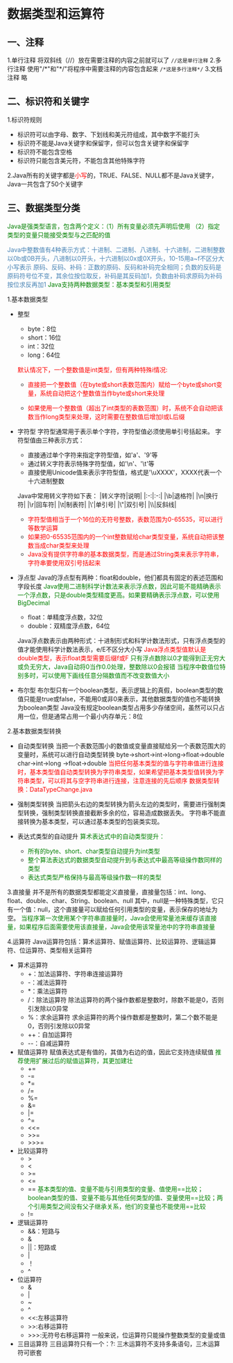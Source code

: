 # 数据类型和运算符

## 一、注释

1.单行注释
将双斜线（//）放在需要注释的内容之前就可以了
`//这是单行注释`
2.多行注释
使用"/\*"和"\*/"将程序中需要注释的内容包含起来
`/*这是多行注释*/`
3.文档注释
略

## 二、标识符和关键字

1.标识符规则

* 标识符可以由字母、数字、下划线和美元符组成，其中数字不能打头
* 标识符不能是Java关键字和保留字，但可以包含关键字和保留字
* 标识符不能包含空格
* 标识符只能包含美元符，不能包含其他特殊字符

2.Java所有的关键字都是<font color=red>小写</font>的，TRUE、FALSE、NULL都不是Java关键字，Java一共包含了50个关键字

## 三、数据类型分类

<font color=green>Java是强类型语言，包含两个定义：（1）所有变量必须先声明后使用 （2）指定类型的变量只能接受类型与之匹配的值</font>

<font color=steelblue>Java中整数值有4种表示方式：十进制、二进制、八进制、十六进制，二进制整数以0b或0B开头，八进制以0开头，十六进制以0x或0X开头，10-15用a~f不区分大小写表示</font>
<font color=steelblue>原码、反码、补码：正数的原码、反码和补码完全相同；负数的反码是原码符号位不变，其余位按位取反，补码是其反码加1，负数由补码求原码为补码按位求反再加1</font>
<font color=green>Java支持两种数据类型：基本类型和引用类型</font>

1.基本数据类型

* 整型
    * byte：8位
    * short：16位
    * int：32位
    * long：64位

    <font color=red>默认情况下，一个整数值是int类型，但有两种特殊i情况:</font>
    * <font color=red>直接把一个整数值（在byte或short表数范围内）赋给一个byte或short变量，系统自动把这个整数值当作byte或short来处理</font>

    * <font color=red>如果使用一个整数值（超出了int类型的表数范围）时，系统不会自动把该数当作long类型来处理，这时需要在整数值后增加l或L后缀</font>

* 字符型
字符型通常用于表示单个字符，字符型值必须使用单引号括起来。
字符型值由三种表示方式：

    * 直接通过单个字符来指定字符型值，如'a'、'9'等
    * 通过转义字符表示特殊字符型值，如'\n'、'\t'等
    * 直接使用Unicode值来表示字符型值，格式是'\uXXXX'，XXXX代表一个十六进制整数

    Java中常用转义字符如下表：
    |转义字符|说明|
    |:-:|:-:|
    |\b|退格符|
    |\n|换行符|
    |\r|回车符|
    |\t|制表符|
    |\\'|单引号|
    |\\"|双引号|
    |\\\\|反斜线|

    * <font color=red>字符型值相当于一个16位的无符号整数，表数范围为0-65535，可以进行等数学运算</font>
    * <font color=red>如果把0-65535范围内的一个int整数赋给char类型变量，系统自动把该整数当成char类型来处理</font>
    * <font color=red>Java没有提供字符串的基本数据类型，而是通过String类来表示字符串，字符串要使用双引号括起来</font>

* 浮点型
    Java的浮点型有两种：float和double，他们都具有固定的表述范围和字段长度
    <font color=green>Java使用二进制科学计数法来表示浮点数，因此可能不能精确表示一个浮点数，只是double类型精度更高。如果要精确表示浮点数，可以使用BigDecimal</font>
    * float：单精度浮点数，32位
    * double：双精度浮点数，64位

    Java浮点数表示由两种形式：十进制形式和科学计数法形式，只有浮点类型的值才能使用科学计数法表示，e/E不区分大小写
    <font color=red>Java浮点类型值默认是double类型，表示float类型需要后缀f或F</font>
    <font color=green>只有浮点数除以0才能得到正无穷大或负无穷大，Java自动将0当作0.0处理，整数除以0会报错</font>
    <font color=green>当程序中数值位特别多时，可以使用下画线任意分隔数值而不改变数值大小</font>

* 布尔型
    布尔型只有一个boolean类型，表示逻辑上的真假，boolean类型的数值只能是true或false，不能用0或非0来表示，其他数据类型的值也不能转换为boolean类型
    Java没有规定boolean类型占用多少存储空间，虽然可以只占用一位，但是通常占用一个最小内存单元：8位

2.基本数据类型转换

* 自动类型转换
当把一个表数范围小的数值或变量直接赋给另一个表数范围大的变量时，系统可以进行自动类型转换
byte->short->int->long->float->double
char->int->long ->float->double
<font color=red>当把任何基本类型的值与字符串值进行连接时，基本类型值自动类型转换为字符串类型，如果希望把基本类型值转换为字符串类型，可以将其与空字符串进行连接，注意连接的先后顺序</font>
<font color=red>数据类型转换：DataTypeChange.java</font>

* 强制类型转换
当把箭头右边的类型转换为箭头左边的类型时，需要进行强制类型转换，强制类型转换直接截断多余的位，容易造成数据丢失。
字符串不能直接转换为基本类型，可以通过基本类型的包装类实现。

* 表达式类型的自动提升
<font color=green>算术表达式中的自动类型提升：</font>
    * <font color=green>所有的byte、short、char类型自动提升为int类型</font>
    * <font color=green>整个算法表达式的数据类型自动提升到与表达式中最高等级操作数同样的类型</font>
    * <font color=green>表达式类型严格保持与最高等级操作数一样的类型</font>

3.直接量
并不是所有的数据类型都能定义直接量，直接量包括：int、long、float、double、char、String、boolean、null
其中，null是一种特殊类型，它只有一个值：null，这个直接量可以赋给任何引用类型的变量，表示保存的地址为空。
<font color=green>当程序第一次使用某个字符串直接量时，Java会使用常量池来缓存该直接量，如果程序后面需要使用该直接量，Java会使用该常量池中的字符串直接量</font>

4.运算符
Java运算符包括：算术运算符、赋值运算符、比较运算符、逻辑运算符、位运算符、类型相关运算符

* 算术运算符
    * +：加法运算符、字符串连接运算符
    * -：减法运算符
    * *：乘法运算符
    * /：除法运算符
        除法运算符的两个操作数都是整数时，除数不能是0，否则引发除以0异常
    * %：求余运算符
        求余运算符的两个操作数都是整数时，第二个数不能是0，否则引发除以0异常
    * ++：自加运算符
    * --：自减运算符
* 赋值运算符
    赋值表达式是有值的，其值为右边的值，因此它支持连续赋值
    <font color=green>推荐使用扩展过后的赋值运算符，其更加建壮</font>
    * +=
    * -=
    * *=
    * /=
    * %=
    * &=
    * |=
    * ^=
    * <<=
    * \>>=
    * \>>>=
* 比较运算符
    * \>
    * <
    * \>=
    * <=
    * ==
        <font color=green>基本类型的值、变量不能与引用类型的变量、值使用\==比较；boolean类型的值、变量不能与其他任何类型的值、变量使用\==比较；两个引用类型之间没有父子继承关系，他们的变量也不能使用\==比较</font>
    * !=
* 逻辑运算符
    * &&：短路与
    * &
    * ||：短路或
    * |
    * ！
    * ^
* 位运算符
    * &
    * |
    * ~
    * ^
    * <<:左移运算符
    * \>>:右移运算符
    * \>>>:无符号右移运算符
一般来说，位运算符只能操作整数类型的变量或值
* 三目运算符
    三目运算符只有一个：?:  三木运算符不支持多条语句，三木运算符可嵌套
